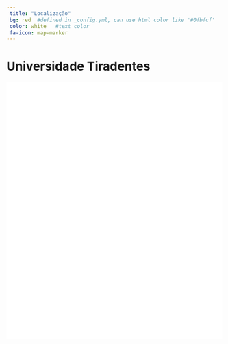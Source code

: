 ```yaml
---
 title: "Localização"
 bg: red  #defined in _config.yml, can use html color like '#0fbfcf'
 color: white   #text color
 fa-icon: map-marker
---
```


# Universidade Tiradentes

<div class="mdl-shadow--24dp" style="background-color: white; width: 100%">
<script src='https://maps.googleapis.com/maps/api/js?v=3.exp'></script><div style='overflow:hidden;height:600px;width:100%;'><div id='gmap_canvas' style='height:600px;width:100%;'></div><div><small><a href="http://embedgooglemaps.com">									embed google map							</a></small></div><div><small><a href="http://www.proxysitereviews.com /lime-proxies/">lime proxies</a></small></div><style>#gmap_canvas img{max-width:none!important;background:none!important}</style></div><script type='text/javascript'>function init_map(){var myOptions = {zoom:16,center:new google.maps.LatLng(-10.9698165,-37.05847940000001),mapTypeId: google.maps.MapTypeId.ROADMAP};map = new google.maps.Map(document.getElementById('gmap_canvas'), myOptions);marker = new google.maps.Marker({map: map,position: new google.maps.LatLng(-10.9698165,-37.05847940000001)});infowindow = new google.maps.InfoWindow({content:'<strong style="color: black">Universidade Tiradentes</strong><p style="color: gray">Av. Murilo Dantas, 300 49032-490, Aracaju – SE</p>'});google.maps.event.addListener(marker, 'click', function(){infowindow.open(map,marker);});infowindow.open(map,marker);}google.maps.event.addDomListener(window, 'load', init_map);</script>
</div>
